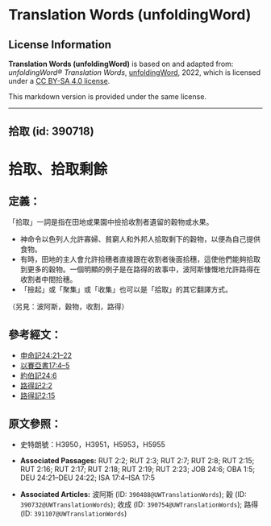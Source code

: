 # Translation Words (unfoldingWord)

## License Information

**Translation Words (unfoldingWord)** is based on and adapted from: _unfoldingWord® Translation Words_, [unfoldingWord](https://unfoldingword.org/utw), 2022, which is licensed under a [CC BY-SA 4.0 license](https://creativecommons.org/licenses/by-sa/4.0/legalcode.en).

This markdown version is provided under the same license.



--------------------------------

## 拾取 (id: 390718)

拾取、拾取剩餘
=======

定義：
---

「拾取」一詞是指在田地或果園中撿拾收割者遺留的穀物或水果。

* 神命令以色列人允許寡婦、貧窮人和外邦人拾取剩下的穀物，以便為自己提供食物。
* 有時，田地的主人會允許拾穗者直接跟在收割者後面拾穗，這使他們能夠拾取到更多的穀物。一個明顯的例子是在路得的故事中，波阿斯慷慨地允許路得在收割者中間拾穗。
* 「撿起」或「聚集」或「收集」也可以是「拾取」的其它翻譯方式。

（另見：波阿斯，穀物，收割，路得）

參考經文：
-----

* [申命記24:21–22](https://ref.ly/Deut24:21-Deut24:22)
* [以賽亞書17:4–5](https://ref.ly/Isa17:4-Isa17:5)
* [約伯記24:6](https://ref.ly/Job24:6)
* [路得記2:2](https://ref.ly/Ruth2:2)
* [路得記2:15](https://ref.ly/Ruth2:15)

原文參照：
-----

* 史特朗號：H3950，H3951，H5953，H5955

* **Associated Passages:** RUT 2:2; RUT 2:3; RUT 2:7; RUT 2:8; RUT 2:15; RUT 2:16; RUT 2:17; RUT 2:18; RUT 2:19; RUT 2:23; JOB 24:6; OBA 1:5; DEU 24:21–DEU 24:22; ISA 17:4–ISA 17:5
* **Associated Articles:** 波阿斯 (ID: `390488@UWTranslationWords`); 穀 (ID: `390732@UWTranslationWords`); 收成 (ID: `390754@UWTranslationWords`); 路得 (ID: `391107@UWTranslationWords`)

